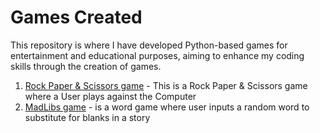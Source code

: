 # Games Created
This repository is where I have developed Python-based games for entertainment and educational purposes, aiming to enhance my coding skills through the creation of games.

1. [Rock Paper & Scissors game](rock_paper_scissors.py) - This is a Rock Paper & Scissors game where a User plays against the Computer 
2. [MadLibs game](madlibs.py) - is a word game where user inputs a random word to substitute for blanks in a story

